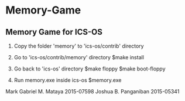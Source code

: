 # Memory-Game
Memory Game for ICS-OS
--------------------------------

1. 	Copy the folder 'memory' to 'ics-os/contrib' directory 	

2. 	Go to 'ics-os/contrib/memory' directory
		$make install 

3. 	Go back to 'ics-os' directory
		$make floppy
		$make boot-floppy

4. 	Run memory.exe inside ics-os
		$memory.exe


Mark Gabriel M. Mataya 2015-07598
Joshua B. Panganiban 2015-05341



